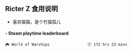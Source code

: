 ## Ricter Z 食用说明
- 喜欢猫猫，是个冇猫孤儿

<!-- steam-box start -->
#### - Steam playtime leaderboard
```text
🎮 World of Warships                 🕘 172 hrs 23 mins
```
<!-- Powered by https://github.com/YouEclipse/steam-box . -->
<!-- steam-box end -->
